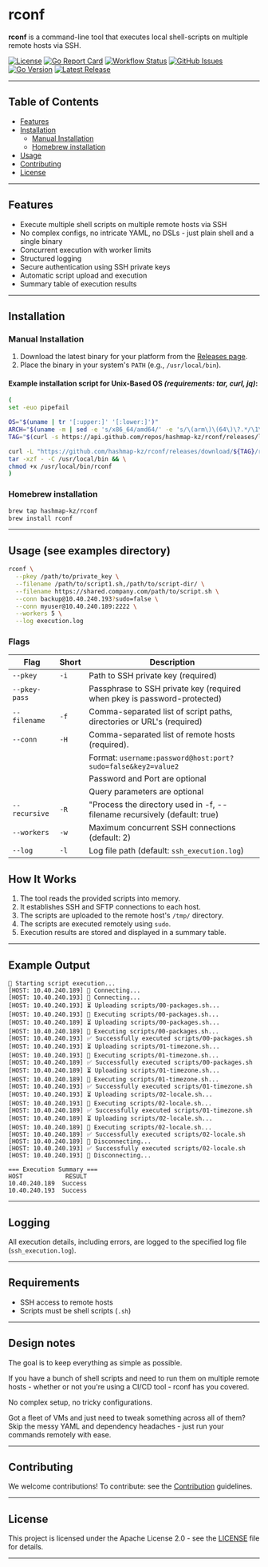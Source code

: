# rconf

**rconf** is a command-line tool that executes local shell-scripts on multiple remote hosts via SSH.

[![License](https://img.shields.io/github/license/hashmap-kz/rconf)](https://github.com/hashmap-kz/rconf/blob/master/LICENSE)
[![Go Report Card](https://goreportcard.com/badge/github.com/hashmap-kz/rconf)](https://goreportcard.com/report/github.com/hashmap-kz/rconf)
[![Workflow Status](https://img.shields.io/github/actions/workflow/status/hashmap-kz/rconf/ci.yml?branch=master)](https://github.com/hashmap-kz/rconf/actions/workflows/ci.yml?query=branch:master)
[![GitHub Issues](https://img.shields.io/github/issues/hashmap-kz/rconf)](https://github.com/hashmap-kz/rconf/issues)
[![Go Version](https://img.shields.io/github/go-mod/go-version/hashmap-kz/rconf)](https://github.com/hashmap-kz/rconf/blob/master/go.mod#L3)
[![Latest Release](https://img.shields.io/github/v/release/hashmap-kz/rconf)](https://github.com/hashmap-kz/rconf/releases/latest)

---

## Table of Contents

- [Features](#features)
- [Installation](#installation)
    - [Manual Installation](#manual-installation)
    - [Homebrew installation](#homebrew-installation)
- [Usage](#usage)
- [Contributing](#contributing)
- [License](#license)

---

## Features

- Execute multiple shell scripts on multiple remote hosts via SSH
- No complex configs, no intricate YAML, no DSLs - just plain shell and a single binary
- Concurrent execution with worker limits
- Structured logging
- Secure authentication using SSH private keys
- Automatic script upload and execution
- Summary table of execution results

---

## Installation

### Manual Installation

1. Download the latest binary for your platform from
   the [Releases page](https://github.com/hashmap-kz/rconf/releases).
2. Place the binary in your system's `PATH` (e.g., `/usr/local/bin`).

#### Example installation script for Unix-Based OS _(requirements: tar, curl, jq)_:

```bash
(
set -euo pipefail

OS="$(uname | tr '[:upper:]' '[:lower:]')"
ARCH="$(uname -m | sed -e 's/x86_64/amd64/' -e 's/\(arm\)\(64\)\?.*/\1\2/' -e 's/aarch64$/arm64/')"
TAG="$(curl -s https://api.github.com/repos/hashmap-kz/rconf/releases/latest | jq -r .tag_name)"

curl -L "https://github.com/hashmap-kz/rconf/releases/download/${TAG}/rconf_${TAG}_${OS}_${ARCH}.tar.gz" |
tar -xzf - -C /usr/local/bin && \
chmod +x /usr/local/bin/rconf
)
```

### Homebrew installation

```bash
brew tap hashmap-kz/rconf
brew install rconf
```

---

## Usage (see examples directory)

```sh
rconf \
  --pkey /path/to/private_key \
  --filename /path/to/script1.sh,/path/to/script-dir/ \
  --filename https://shared.company.com/path/to/script.sh \
  --conn backup@10.40.240.193?sudo=false \
  --conn myuser@10.40.240.189:2222 \
  --workers 5 \
  --log execution.log
```

### Flags

| Flag          | Short | Description                                                               |
|---------------|-------|---------------------------------------------------------------------------|
| `--pkey`      | `-i`  | Path to SSH private key (required)                                        |
| `--pkey-pass` |       | Passphrase to SSH private key (required when pkey is password-protected)  |
| `--filename`  | `-f`  | Comma-separated list of script paths, directories or URL's (required)     |
| `--conn`      | `-H`  | Comma-separated list of remote hosts (required).                          |
|               |       | Format: `username:password@host:port?sudo=false&key2=value2`              |
|               |       | Password and Port are optional                                            |
|               |       | Query parameters are optional                                             |
| `--recursive` | `-R`  | "Process the directory used in -f, --filename recursively (default: true) |
| `--workers`   | `-w`  | Maximum concurrent SSH connections (default: 2)                           |
| `--log`       | `-l`  | Log file path (default: `ssh_execution.log`)                              |

## How It Works

1. The tool reads the provided scripts into memory.
2. It establishes SSH and SFTP connections to each host.
3. The scripts are uploaded to the remote host's `/tmp/` directory.
4. The scripts are executed remotely using `sudo`.
5. Execution results are stored and displayed in a summary table.

---

## Example Output

```plaintext
🚀 Starting script execution...
[HOST: 10.40.240.189] 🔄 Connecting...
[HOST: 10.40.240.193] 🔄 Connecting...
[HOST: 10.40.240.193] ⏳ Uploading scripts/00-packages.sh...
[HOST: 10.40.240.193] 🚀 Executing scripts/00-packages.sh...
[HOST: 10.40.240.189] ⏳ Uploading scripts/00-packages.sh...
[HOST: 10.40.240.189] 🚀 Executing scripts/00-packages.sh...
[HOST: 10.40.240.193] ✅ Successfully executed scripts/00-packages.sh
[HOST: 10.40.240.193] ⏳ Uploading scripts/01-timezone.sh...
[HOST: 10.40.240.193] 🚀 Executing scripts/01-timezone.sh...
[HOST: 10.40.240.189] ✅ Successfully executed scripts/00-packages.sh
[HOST: 10.40.240.189] ⏳ Uploading scripts/01-timezone.sh...
[HOST: 10.40.240.189] 🚀 Executing scripts/01-timezone.sh...
[HOST: 10.40.240.193] ✅ Successfully executed scripts/01-timezone.sh
[HOST: 10.40.240.193] ⏳ Uploading scripts/02-locale.sh...
[HOST: 10.40.240.193] 🚀 Executing scripts/02-locale.sh...
[HOST: 10.40.240.189] ✅ Successfully executed scripts/01-timezone.sh
[HOST: 10.40.240.189] ⏳ Uploading scripts/02-locale.sh...
[HOST: 10.40.240.189] 🚀 Executing scripts/02-locale.sh...
[HOST: 10.40.240.189] ✅ Successfully executed scripts/02-locale.sh
[HOST: 10.40.240.189] 🔄 Disconnecting...
[HOST: 10.40.240.193] ✅ Successfully executed scripts/02-locale.sh
[HOST: 10.40.240.193] 🔄 Disconnecting...

=== Execution Summary ===
HOST            RESULT
10.40.240.189  Success
10.40.240.193  Success
```

---

## Logging

All execution details, including errors, are logged to the specified log file (`ssh_execution.log`).

---

## Requirements

- SSH access to remote hosts
- Scripts must be shell scripts (`.sh`)

---

## Design notes

The goal is to keep everything as simple as possible.

If you have a bunch of shell scripts and need to run them on multiple remote hosts - whether or not you're using a CI/CD
tool - rconf has you covered.

No complex setup, no tricky configurations.

Got a fleet of VMs and just need to tweak something across all of them? Skip the messy YAML and dependency
headaches - just run your commands remotely with ease.

---

## **Contributing**

We welcome contributions! To contribute: see the [Contribution](CONTRIBUTING.md) guidelines.

---

## **License**

This project is licensed under the Apache License 2.0 - see the [LICENSE](LICENSE) file for details.

---
